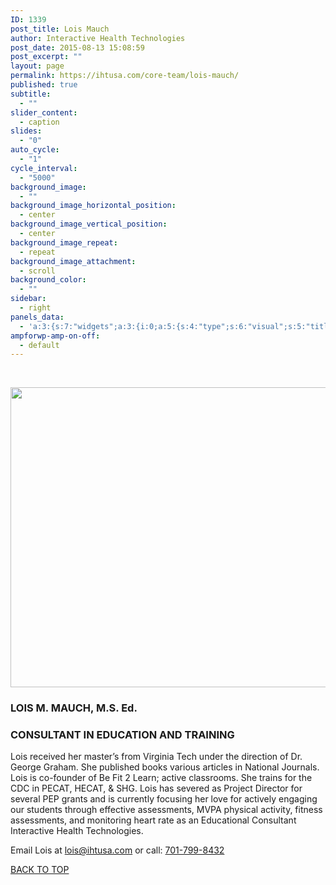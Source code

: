 ```yaml
---
ID: 1339
post_title: Lois Mauch
author: Interactive Health Technologies
post_date: 2015-08-13 15:08:59
post_excerpt: ""
layout: page
permalink: https://ihtusa.com/core-team/lois-mauch/
published: true
subtitle:
  - ""
slider_content:
  - caption
slides:
  - "0"
auto_cycle:
  - "1"
cycle_interval:
  - "5000"
background_image:
  - ""
background_image_horizontal_position:
  - center
background_image_vertical_position:
  - center
background_image_repeat:
  - repeat
background_image_attachment:
  - scroll
background_color:
  - ""
sidebar:
  - right
panels_data:
  - 'a:3:{s:7:"widgets";a:3:{i:0;a:5:{s:4:"type";s:6:"visual";s:5:"title";s:0:"";s:4:"text";s:248:"<p><a href="http://ihtusa.com/wp-content/uploads/2015/08/lois-mauch-headshot.jpg"><img class="aligncenter wp-image-1220 size-full" src="http://ihtusa.com/wp-content/uploads/2015/08/lois-mauch-headshot.jpg" alt="" width="848" height="480" /></a></p>";s:6:"filter";s:1:"1";s:11:"panels_info";a:6:{s:5:"class";s:30:"WP_Widget_Black_Studio_TinyMCE";s:3:"raw";b:0;s:4:"grid";i:1;s:4:"cell";i:0;s:2:"id";i:0;s:5:"style";a:3:{s:18:"background_display";s:4:"tile";s:16:"featured_widgets";s:0:"";s:12:"bigger_title";s:0:"";}}}i:1;a:5:{s:4:"type";s:6:"visual";s:5:"title";s:23:"LOIS M. MAUCH, M.S. Ed.";s:4:"text";s:745:"<h3><strong>CONSULTANT IN EDUCATION AND TRAINING</strong></h3><p>Lois received her master’s from Virginia Tech under the direction of Dr. George Graham. She published books various articles in National Journals. Lois is co-founder of Be Fit 2 Learn; active classrooms. She trains for the CDC in PECAT, HECAT, &amp; SHG. Lois has severed as Project Director for several PEP grants and is currently focusing her love for actively engaging our students through effective assessments, MVPA physical activity, fitness assessments, and monitoring heart rate as an Educational Consultant Interactive Health Technologies.</p><p>Email Lois at <a href="mailto:lois@ihtusa.com">lois@ihtusa.com</a> or call: <a href="tel:701-799-8432">701-799-8432</a></p>";s:6:"filter";s:1:"1";s:11:"panels_info";a:5:{s:5:"class";s:30:"WP_Widget_Black_Studio_TinyMCE";s:4:"grid";i:2;s:4:"cell";i:0;s:2:"id";i:1;s:5:"style";a:4:{s:27:"background_image_attachment";b:0;s:18:"background_display";s:4:"tile";s:16:"featured_widgets";s:0:"";s:12:"bigger_title";b:1;}}}i:2;a:3:{s:4:"text";s:0:"";s:11:"button_text";s:30:"<a href="#TOP">BACK TO TOP</a>";s:11:"panels_info";a:6:{s:5:"class";s:17:"PW_Call_To_Action";s:3:"raw";b:0;s:4:"grid";i:3;s:4:"cell";i:0;s:2:"id";i:2;s:5:"style";a:3:{s:18:"background_display";s:4:"tile";s:16:"featured_widgets";s:0:"";s:12:"bigger_title";s:0:"";}}}}s:5:"grids";a:4:{i:0;a:2:{s:5:"cells";i:1;s:5:"style";a:0:{}}i:1;a:2:{s:5:"cells";i:1;s:5:"style";a:1:{s:18:"background_display";s:4:"tile";}}i:2;a:2:{s:5:"cells";i:1;s:5:"style";a:1:{s:18:"background_display";s:4:"tile";}}i:3;a:2:{s:5:"cells";i:1;s:5:"style";a:0:{}}}s:10:"grid_cells";a:4:{i:0;a:2:{s:4:"grid";i:0;s:6:"weight";i:1;}i:1;a:2:{s:4:"grid";i:1;s:6:"weight";i:1;}i:2;a:2:{s:4:"grid";i:2;s:6:"weight";i:1;}i:3;a:2:{s:4:"grid";i:3;s:6:"weight";i:1;}}}'
ampforwp-amp-on-off:
  - default
---
```

&nbsp;

<a href="http://ihtusa.com/wp-content/uploads/2015/08/lois-mauch-headshot.jpg"><img class="aligncenter wp-image-1220 size-full" src="https://ihtusa.com/wp-content/uploads/2015/08/lois-mauch-headshot.jpg" alt="" width="848" height="480" /></a>
<h3 class="widget-title"><span class="widget-title__inline">LOIS M. MAUCH, M.S. Ed.</span></h3>
<h3><strong>CONSULTANT IN EDUCATION AND TRAINING</strong></h3>
Lois received her master’s from Virginia Tech under the direction of Dr. George Graham. She published books various articles in National Journals. Lois is co-founder of Be Fit 2 Learn; active classrooms. She trains for the CDC in PECAT, HECAT, &amp; SHG. Lois has severed as Project Director for several PEP grants and is currently focusing her love for actively engaging our students through effective assessments, MVPA physical activity, fitness assessments, and monitoring heart rate as an Educational Consultant Interactive Health Technologies.

Email Lois at <a href="mailto:lois@ihtusa.com">lois@ihtusa.com</a> or call: <a href="tel:701-799-8432">701-799-8432</a>

<a href="#TOP">BACK TO TOP</a>